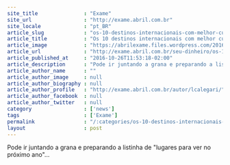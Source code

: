 ```yaml
---
site_title               : "Exame"
site_url                 : "http://exame.abril.com.br"
site_locale              : "pt_BR"
article_slug             : "os-10-destinos-internacionais-com-melhor-custo-beneficio-de-2017"
article_title            : "Os 10 destinos internacionais com melhor custo-benefício de 2017"
article_image            : "https://abrilexame.files.wordpress.com/2016/10/thinkstockphotos-472039102.jpg?quality=70&strip=all&w=1024"
article_url              : "http://exame.abril.com.br/seu-dinheiro/os-10-destinos-internacionais-com-melhor-custo-beneficio-de-2017/"
article_published_at     : "2016-10-26T11:53:18-02:00"
article_description      : "Pode ir juntando a grana e preparando a listinha de 'lugares para ver no próximo ano'..."
article_author_name      : ""
article_author_image     : null
article_author_biography : null
article_author_profile   : "http://exame.abril.com.br/autor/lcalegari/"
article_author_facebook  : null
article_author_twitter   : null
category                 : ['news']
tags                     : ['Exame']
permalink                : "/:categories/os-10-destinos-internacionais-com-melhor-custo-beneficio-de-2017/"
layout                   : post
---
```


Pode ir juntando a grana e preparando a listinha de "lugares para ver no próximo ano"...
